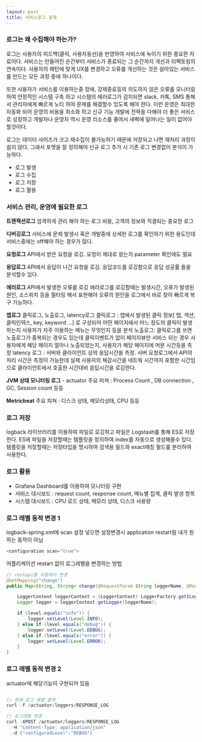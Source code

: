 ```yaml
---
layout: post
title: 서비스로그 설계
---
```

### 로그는 왜 수집해야 하는가?
<p>로그는 사용자의 피드백(클릭, 사용자동선)을 반영하여 서비스에 녹이기 위한 중요한 자료이다. 서비스는 만들어진 순간부터 서비스가 종료되는 그 순간까지 개선과 리펙토링의 연속이다. 사용자의 패턴에 맞게 UX를 변경하고 오류를 개선하는 것은 살아있는 서비스를 만드는 모든 과정 중에 하나이다.</p>
<p>또한 사용자가 서비스를 이용하는중 장애, 강제종료등의 의도하지 않은 오류를 모니터링하여 안정적인 시스템 구축 하고 시스템의 에러로그가 감지되면 slack, 카톡, SMS 통해서 관리자에게 빠르게 노티 하여 문제를 해결할수 있도록 해야 한다.  이런 운영은 최대한 자동화 되어 운영의 비용을 최소화 하고 신규 기능 개발에 전력을 다해야 더 좋은 서비스로 성장하고 개발자나 운영자 역시 운영 리소스를 줄여서 새벽에 일어나는 일이 없어야 할것이다.</p>
<p>로그는 데이터 사이즈가 크고 재수집이 불가능하기 때문에 저장되고 나면 재처리 과정이 쉽지 않다. 그래서 포멧을 잘 정의해야 신규 로그 추가 시 기존 로그 변경없이 분석이 가능하다.</p>

+ 로그 발생 
+ 로그 수집
+ 로그 저장
+ 로그 활용

### 서비스 관리, 운영에 필요한 로그

**트랜잭션로그**
엄격하게 관리 해야 하는 로그 비용, 고객의 정보와 직결되는 중요한 로그

**디버깅로그**
서비스에 문제 발생시 혹은 개발중에 상세한 로그를 확인하기 위한 용도인데 서비스중에는 off해야 하는 경우가 많다.

**요청로그**
API에서 받은 요청을 로깅. 요청이 제대로 왔는지 parameter 확인에도 필요

**응답로그**
API에서 응답이 나간 요청을 로깅.  응답코드를 로깅함으로 응답 성공률 들을 분석할수 있다.

**에러로그**
API에서 발생한 오류를 로깅
에러로그를 로깅할때는 발생시간, 오류가 발생된 원인, 소스위치 등을 필터링 해서 표현해야 오류의 원인을  로그에서 바로 찾아 빠르게 복구 가능하다.

**앱로그**
클릭로그, 노출로그, latency로그
클릭로그 : 앱에서 발생된 클릭 정보[ 탭, 섹션, 클릭인덱스, key, keyword ...] 로 구성되어 어떤 페이지에서 어느 정도의 클릭이 발생하는지 사용자가 자주 이용하는 메뉴는 무엇인지 등을 분석
노출로그: 클릭로그를 쓰면 노출로그가 중복되는 경우도 있는데 클릭이벤트가 없이 페이지뷰만 서비스 되는 경우 사용자에게 해당 페이지 얼마나 노출되었는지, 사용자가 해당  페이지에 머문 시간등을 측정
latency 로그 : 서버와 클라이언트 상의 응답시간을 측정. 서버 요청로그에서 API의 처리 시간은 측정이 가능한데 실제 사용자의 체감시간을 네트웍 시간까지 포함한 시간임으로 클라이언트에서 호출한 시간대비 응답시간을 로깅한다.

**JVM  상태 모니터링 로그** - actuator
주요 피쳐 : Process Count , DB connection , GC, Session count 등등

**Metricbeat**
주요 피쳐 :  디스크 상태, 메모리상태, CPU 등등

### 로그 저장
logback 라이브러리를 이용하여 파일로 로깅하고 파일은 Logstash를 통해 ES로 저장한다.
ES에 파일을 저장할때는 템플릿을 정의하여 index를 자동으로 생성해줄수 있다.
템플릿을 저장할때는 저장타입을 명시하여 검색용 필드와 exact매칭 필드를 분리하여 사용한다.

### 로그 활용
+ Grafana Dashboard를 이용하여 모니터링 구현
+ 서비스 대시보드 : request count, response count, 메뉴별 집계, 클릭 발생 항목
+ 시스템 대시보드 : CPU 로드 상태, 메모리 상태, 디스크 사용량

### 로그 레벨 동적 변경 1
logback-spring.xml에 scan 설정 넣으면 설정변경시 application restart됨 내가 원하는 동작이 아님

```java
<configuration scan="true">
```

어플리케이션  restart 없이 로그레벨을 변경하는 방법

```java
// restapi를 이용해서 변경
@GetMapping("change")
public Map<String, String> change(@RequestParam String loggerName, @RequestParam String level) {

    LoggerContext loggerContext = (LoggerContext) LoggerFactory.getILoggerFactory();
    Logger logger = loggerContext.getLogger(loggerName);

    if (level.equals("info")) {
        logger.setLevel(Level.INFO);
    } else if (level.equals("debug")) {
        logger.setLevel(Level.DEBUG);
    } else if (level.equals("error")) {
        logger.setLevel(Level.ERROR);
    }
}
```

### 로그 레벨 동적 변경 2

actuator에 해당기능이 구현되어 있음

```java

// 현재 로그 레벨 출력
curl -f /actuator/loggers/RESPONSE_LOG

// 로그레벨 변경
curl -XPOST /actuator/loggers/RESPONSE_LOG
  -H "Content-Type: application/json"
  -d {"configuredLevel":"DEBUG"}
```